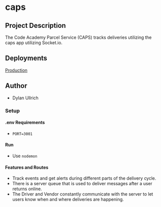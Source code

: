 # caps

## Project Description

The Code Academy Parcel Service (CAPS) tracks deliveries utilizing the caps app utilizing Socket.io.

## Deployments

[Production](https://gudt-caps.herokuapp.com/)

## Author

- Dylan Ullrich

### Setup

#### .env Requirements

- `PORT=3001`

#### Run

- Use `nodemon`

#### Features and Routes

- Track events and get alerts during different parts of the delivery cycle.
- There is a server queue that is used to deliver messages after a user returns online.
- The Driver and Vendor constantly communicate with the server to let users know when and where deliveries are happening.
